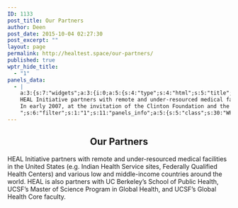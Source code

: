 ```yaml
---
ID: 1133
post_title: Our Partners
author: Deen
post_date: 2015-10-04 02:27:30
post_excerpt: ""
layout: page
permalink: http://healtest.space/our-partners/
published: true
wptr_hide_title:
  - "1"
panels_data:
  - |
    a:3:{s:7:"widgets";a:3:{i:0;a:5:{s:4:"type";s:4:"html";s:5:"title";s:0:"";s:4:"text";s:446:"<h2 style="text-align: center;">Our Partners</h2>
    HEAL Initiative partners with remote and under-resourced medical facilities in the United States (e.g. Indian Health Service sites, Federally Qualified Health Centers) and various low and middle-income countries around the world. HEAL is also partners with UC Berkeley’s School of Public Health, UCSF’s Master of Science Program in Global Health, and UCSF’s Global Health Core faculty.";s:6:"filter";s:1:"1";s:11:"panels_info";a:6:{s:5:"class";s:30:"WP_Widget_Black_Studio_TinyMCE";s:3:"raw";b:0;s:4:"grid";i:0;s:4:"cell";i:0;s:2:"id";i:0;s:5:"style";a:2:{s:10:"widget_css";s:13:"padding: 10%;";s:18:"background_display";s:4:"tile";}}}i:1;a:5:{s:4:"type";s:4:"html";s:5:"title";s:0:"";s:4:"text";s:0:"";s:6:"filter";s:1:"1";s:11:"panels_info";a:6:{s:5:"class";s:30:"WP_Widget_Black_Studio_TinyMCE";s:3:"raw";b:0;s:4:"grid";i:0;s:4:"cell";i:1;s:2:"id";i:1;s:5:"style";a:3:{s:10:"widget_css";s:18:"min-height: 400px;";s:27:"background_image_attachment";i:1134;s:18:"background_display";s:5:"cover";}}}i:2;a:5:{s:4:"type";s:4:"html";s:5:"title";s:0:"";s:4:"text";s:1032:"<h2>Abwenzi Pa Za Umoyo</h2>
    In early 2007, at the invitation of the Clinton Foundation and the Ministry of Health in Malawi, PIH (Abwenzi Pa Za Umoyo (APZU) in Chichewa, the national language of Malawi) began operating in Malawi to replicate the rural initiative programs that have proven so successful in delivering HIV treatment and comprehensive primary health care in Rwanda and Lesotho. The Malawi Ministry of Health directed PIH and CHDI to the impoverished rural area of Neno, and in early 2007, the partners began to implement an ambitious plan to combat the disease. Like PIH’s other projects, APZU combines treatment for HIV patients with comprehensive, community-based health care and programs to combat the conditions of extreme poverty in which disease takes root, including hunger and lack of access to clean water and decent housing, schools and livelihoods. From Neno and ten other rural health centers, APZU serves about 100,000 people spread over an impoverished rural area about half the size of Rhode Island.
    ";s:6:"filter";s:1:"1";s:11:"panels_info";a:5:{s:5:"class";s:30:"WP_Widget_Black_Studio_TinyMCE";s:4:"grid";i:1;s:4:"cell";i:1;s:2:"id";i:2;s:5:"style";a:2:{s:27:"background_image_attachment";b:0;s:18:"background_display";s:4:"tile";}}}}s:5:"grids";a:2:{i:0;a:2:{s:5:"cells";i:2;s:5:"style";a:3:{s:11:"row_stretch";s:14:"full-stretched";s:10:"background";s:7:"#ffffff";s:18:"background_display";s:4:"tile";}}i:1;a:2:{s:5:"cells";i:2;s:5:"style";a:0:{}}}s:10:"grid_cells";a:4:{i:0;a:2:{s:4:"grid";i:0;s:6:"weight";d:0.540909090908999967695081068086437880992889404296875;}i:1;a:2:{s:4:"grid";i:0;s:6:"weight";d:0.459090909090999976793767700655735097825527191162109375;}i:2;a:2:{s:4:"grid";i:1;s:6:"weight";d:0.25681818181818183433051672182045876979827880859375;}i:3;a:2:{s:4:"grid";i:1;s:6:"weight";d:0.74318181818181816566948327817954123020172119140625;}}}
---
```

<h2 style="text-align: center;">Our Partners</h2>
HEAL Initiative&nbsp;partners with&nbsp;remote and under-resourced medical facilities in the United States (e.g. Indian Health Service sites, Federally Qualified Health Centers)&nbsp;and various low and middle-income countries around&nbsp;the world. HEAL is also partners with&nbsp;UC Berkeley’s School of Public Health, UCSF’s Master of Science Program in Global Health, and UCSF’s Global Health Core faculty.&nbsp;